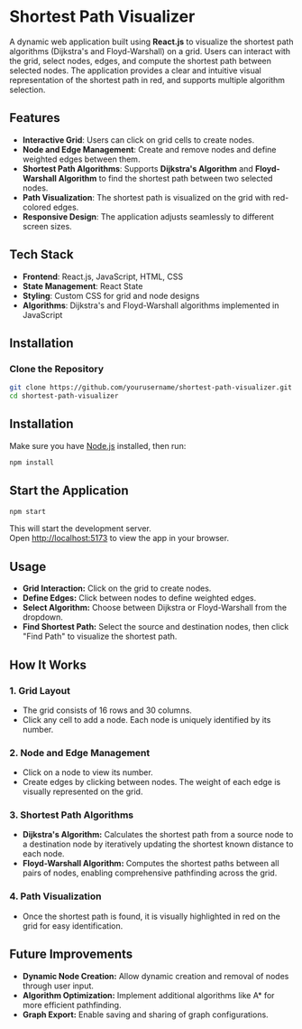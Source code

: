 # Shortest Path Visualizer

A dynamic web application built using **React.js** to visualize the shortest path algorithms (Dijkstra's and Floyd-Warshall) on a grid. Users can interact with the grid, select nodes, edges, and compute the shortest path between selected nodes. The application provides a clear and intuitive visual representation of the shortest path in red, and supports multiple algorithm selection.

## Features

- **Interactive Grid**: Users can click on grid cells to create nodes.
- **Node and Edge Management**: Create and remove nodes and define weighted edges between them.
- **Shortest Path Algorithms**: Supports **Dijkstra's Algorithm** and **Floyd-Warshall Algorithm** to find the shortest path between two selected nodes.
- **Path Visualization**: The shortest path is visualized on the grid with red-colored edges.
- **Responsive Design**: The application adjusts seamlessly to different screen sizes.
  
## Tech Stack

- **Frontend**: React.js, JavaScript, HTML, CSS
- **State Management**: React State
- **Styling**: Custom CSS for grid and node designs
- **Algorithms**: Dijkstra's and Floyd-Warshall algorithms implemented in JavaScript

## Installation

### Clone the Repository

```bash
git clone https://github.com/yourusername/shortest-path-visualizer.git
cd shortest-path-visualizer
```
## Installation

Make sure you have [Node.js](https://nodejs.org/) installed, then run:

```bash
npm install
```

## Start the Application

```bash
npm start
```

This will start the development server.  
Open [http://localhost:5173](http://localhost:5173) to view the app in your browser.

## Usage

- **Grid Interaction:** Click on the grid to create nodes.
- **Define Edges:** Click between nodes to define weighted edges.
- **Select Algorithm:** Choose between Dijkstra or Floyd-Warshall from the dropdown.
- **Find Shortest Path:** Select the source and destination nodes, then click "Find Path" to visualize the shortest path.

## How It Works

### 1. Grid Layout

- The grid consists of 16 rows and 30 columns.
- Click any cell to add a node. Each node is uniquely identified by its number.

### 2. Node and Edge Management

- Click on a node to view its number.
- Create edges by clicking between nodes. The weight of each edge is visually represented on the grid.

### 3. Shortest Path Algorithms

- **Dijkstra's Algorithm:** Calculates the shortest path from a source node to a destination node by iteratively updating the shortest known distance to each node.
- **Floyd-Warshall Algorithm:** Computes the shortest paths between all pairs of nodes, enabling comprehensive pathfinding across the grid.

### 4. Path Visualization

- Once the shortest path is found, it is visually highlighted in red on the grid for easy identification.

## Future Improvements

- **Dynamic Node Creation:** Allow dynamic creation and removal of nodes through user input.
- **Algorithm Optimization:** Implement additional algorithms like A* for more efficient pathfinding.
- **Graph Export:** Enable saving and sharing of graph configurations.
